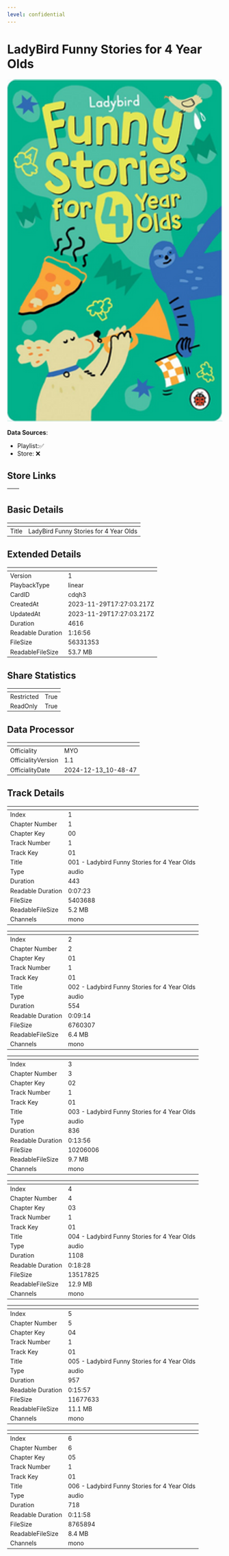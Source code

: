 ```yaml
---
level: confidential
---
```

# LadyBird Funny Stories for 4 Year Olds

![card_[cdqh3].png](../../img/cards/card_[cdqh3].png)

**Data Sources**: 

- Playlist:✅
- Store: ❌


## Store Links

| <!-- --> | <!-- --> |
| - | - |


## Basic Details

| <!-- --> | <!-- --> |
| - | - |
| Title | LadyBird Funny Stories for 4 Year Olds |


## Extended Details

| <!-- --> | <!-- --> |
| - | - |
| Version | 1 |
| PlaybackType | linear |
| CardID | cdqh3 |
| CreatedAt | 2023-11-29T17:27:03.217Z |
| UpdatedAt | 2023-11-29T17:27:03.217Z |
| Duration | 4616 |
| Readable Duration | 1:16:56 |
| FileSize | 56331353 |
| ReadableFileSize | 53.7 MB |


## Share Statistics

| <!-- --> | <!-- --> |
| - | - |
| Restricted | True |
| ReadOnly | True |


## Data Processor

| <!-- --> | <!-- --> |
| - | - |
| Officiality | MYO
| OfficialityVersion | 1.1
| OfficialityDate | 2024-12-13_10-48-47


## Track Details

| <!-- --> | <!-- --> |
| - | - |
| Index | 1 |
| Chapter Number | 1 |
| Chapter Key | 00 |
| Track Number | 1 |
| Track Key | 01 |
| Title | 001 - Ladybird Funny Stories for 4 Year Olds |
| Type | audio |
| Duration | 443 |
| Readable Duration | 0:07:23 |
| FileSize | 5403688 |
| ReadableFileSize | 5.2 MB |
| Channels | mono |

| <!-- --> | <!-- --> |
| - | - |
| Index | 2 |
| Chapter Number | 2 |
| Chapter Key | 01 |
| Track Number | 1 |
| Track Key | 01 |
| Title | 002 - Ladybird Funny Stories for 4 Year Olds |
| Type | audio |
| Duration | 554 |
| Readable Duration | 0:09:14 |
| FileSize | 6760307 |
| ReadableFileSize | 6.4 MB |
| Channels | mono |

| <!-- --> | <!-- --> |
| - | - |
| Index | 3 |
| Chapter Number | 3 |
| Chapter Key | 02 |
| Track Number | 1 |
| Track Key | 01 |
| Title | 003 - Ladybird Funny Stories for 4 Year Olds |
| Type | audio |
| Duration | 836 |
| Readable Duration | 0:13:56 |
| FileSize | 10206006 |
| ReadableFileSize | 9.7 MB |
| Channels | mono |

| <!-- --> | <!-- --> |
| - | - |
| Index | 4 |
| Chapter Number | 4 |
| Chapter Key | 03 |
| Track Number | 1 |
| Track Key | 01 |
| Title | 004 - Ladybird Funny Stories for 4 Year Olds |
| Type | audio |
| Duration | 1108 |
| Readable Duration | 0:18:28 |
| FileSize | 13517825 |
| ReadableFileSize | 12.9 MB |
| Channels | mono |

| <!-- --> | <!-- --> |
| - | - |
| Index | 5 |
| Chapter Number | 5 |
| Chapter Key | 04 |
| Track Number | 1 |
| Track Key | 01 |
| Title | 005 - Ladybird Funny Stories for 4 Year Olds |
| Type | audio |
| Duration | 957 |
| Readable Duration | 0:15:57 |
| FileSize | 11677633 |
| ReadableFileSize | 11.1 MB |
| Channels | mono |

| <!-- --> | <!-- --> |
| - | - |
| Index | 6 |
| Chapter Number | 6 |
| Chapter Key | 05 |
| Track Number | 1 |
| Track Key | 01 |
| Title | 006 - Ladybird Funny Stories for 4 Year Olds |
| Type | audio |
| Duration | 718 |
| Readable Duration | 0:11:58 |
| FileSize | 8765894 |
| ReadableFileSize | 8.4 MB |
| Channels | mono |

